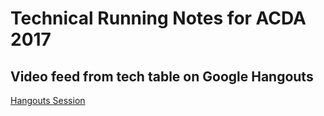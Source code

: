 # Technical Running Notes for ACDA 2017

## Video feed from tech table on Google Hangouts
[Hangouts Session](https://hangouts.google.com/call/ysvdfauofjfu3gmhbmnvclxdqme)

